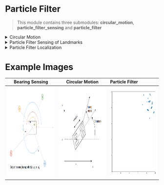 # Particle Filter

> This module contains three submodules: **circular_motion**, **particle_filter_sensing** and **particle_filter**

<details>
    <summary>Circular Motion</summary>

## Circular Motion

This module is used to test that the **circular_motion** method of the **Robot** class performs the circular 
movement of the robot correctly.

- The motion of the Robot, which in this case has 4 wheels, is approximated to the motion of a bicycle with the same 
length between the front and back wheels as the robot. 
- The state of the robot is defined by its x and y coordinates, 
and by the robot's orientation, which is the angle between the robot's orientation and the x-axis. 
- The motion depends on the distance that the robot travels per timestep, and the steering angle of the front 
wheels, which is the angle between the orientation of the front wheels and the orientation of the robot.

![Alt text](../doc_images/particle_filter/robot_circular_motion.png?raw=true "Map")

The equations and diagram used to calculate the position of the robot in the next timestep are shown in 
the following image:

![Alt text](../doc_images/particle_filter/robot_circular_motion_eq.png?raw=true "Map")

If the turning angle 𝛽 is very low the motion can be considered rectilinear, in which case the following equations 
are used for calculating the next position and orientation of the robot:

```math
x' = x + cos(θ) * d
y' = y + sin(θ) * d
θ' = (θ + β) mod 2π
```

</details>

<details>
    <summary>Particle Filter Sensing of Landmarks</summary>

## Particle Filter Sensing

This module is used to test that the **sense_bearing** method of the **Robot** class correctly outputs the angles 
between the robot's orientation and the position of the landmarks.

![Alt text](../doc_images/particle_filter/robot_sense_bearing.png?raw=true "Map")

</details>

<details>
    <summary>Particle Filter Localization</summary>

## Particle Filter

This module creates 1000 particles, which are instances of the Robot class, with the same noise parameters 
as the real robot. After this, for each timestep:

1. The real robot is rotated a random angle and moved for a random distance, and the distance from the robot to each landmark is measured.
2. The same motion is applied to each particle.
3. Each particle is weighted by comparing the sensing of the real robot of the landmarks and the
    sensing of each particle fo the landmarks. The probability/weight of each particle is calculated 
    as how likely it is that the real robot's position is the particle's position, following a Gaussian 
    distribution where the mean is the difference between the distances measured by the real robot and each
    particle, and the variance is the measurement noise of the robot. 
    
    ![Alt text](../doc_images/particle_filter/gaussian_for_particle_filter.png?raw=true "Map")

4. Resample the particles by following the Resampling Wheel algorithm.
5. Calculate the mean error of the particles, where each error is calculated as the absolute distance 
between the particle's real position and the robot's real position.

In the video *doc_images/particle_filter.mp4*  the particle filter takes 10 iterations to highly reduce the error and predict the real robot's 
location accurately.

</details>

# Example Images

|                                              Bearing Sensing                                              |                                               Circular Motion                                               | Particle Filter                                                                                          |
|:---------------------------------------------------------------------------------------------------------:|:-----------------------------------------------------------------------------------------------------------:|:---------------------------------------------------------------------------------------------------------|
| <img src="../doc_images/particle_filter/robot_sense_bearing.png" alt="drawing" width="400" height="300"/> | <img src="../doc_images/particle_filter/robot_circular_motion.png" alt="drawing" width="400" height="300"/> | <img src="../doc_images/particle_filter/particle_filter.png" alt="drawing" width="400" height="300"/>    |
